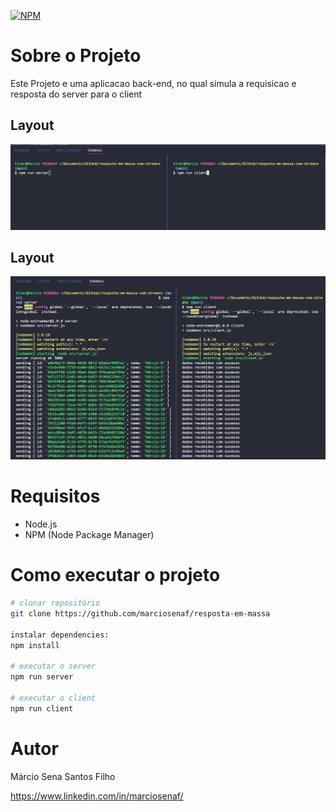 [![NPM](https://img.shields.io/npm/l/react)](https://github.com/marciosenaf/resposta-em-massa-com-streans/blob/main/LICENSE) 


# Sobre o Projeto

Este Projeto e uma aplicacao back-end, no qual simula a requisicao e resposta do server para o client

## Layout 
![Web](https://github.com/marciosenaf/resposta-em-massa-com-streans/blob/main/img/img1.png)


## Layout 
![Web](https://github.com/marciosenaf/resposta-em-massa-com-streans/blob/main/img/img2.png)
# Requisitos

  - Node.js
  - NPM (Node Package Manager)


# Como executar o projeto

```bash
# clonar repositório
git clone https://github.com/marciosenaf/resposta-em-massa

instalar dependencies:
npm install

# executar o server
npm run server

# executar o client 
npm run client
```

# Autor

Márcio Sena Santos Filho

https://www.linkedin.com/in/marciosenaf/
